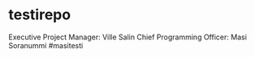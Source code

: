 # testirepo
Executive Project Manager: Ville Salin
Chief Programming Officer: Masi Soranummi
#masitesti

